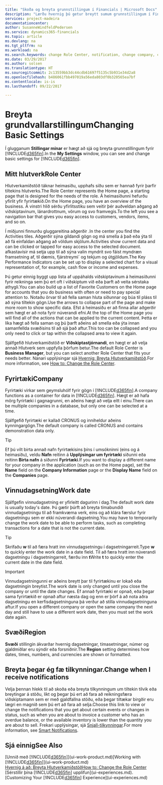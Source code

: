```yaml
---
title: "Skoða og breyta grunnstillingum í Financials | Microsoft Docs"
description: "Lærðu hvernig þú getur breytt sumum grunnstillingum í Financials, til dæmis Mitt hlutverk, fyrirtæki eða vinnudagsetning."
services: project-madeira
documentationcenter: 
author: SusanneWindfeldPedersen
ms.service: dynamics365-financials
ms.topic: article
ms.devlang: na
ms.tgt_pltfrm: na
ms.workload: na
ms.search.keywords: change Role Center, notification, change company, change work date
ms.date: 03/29/2017
ms.author: solsen
ms.translationtype: HT
ms.sourcegitcommit: 2c13559bb3dc44cdb61697f5135c5b931e34d2a8
ms.openlocfilehash: b486061fbb497019a56eda803df0b320565ea7bf
ms.contentlocale: is-is
ms.lasthandoff: 09/22/2017

---
```

# <a name="changing-basic-settings"></a><span data-ttu-id="33f1b-103">Breyta grundvallarstillingum</span><span class="sxs-lookup"><span data-stu-id="33f1b-103">Changing Basic Settings</span></span>
<span data-ttu-id="33f1b-104">Í glugganum **Stillingar mínar** er hægt að sjá og breyta grunnstillingum fyrir [!INCLUDE[d365fin](includes/d365fin_md.md)].</span><span class="sxs-lookup"><span data-stu-id="33f1b-104">In the **My Settings** window, you can see and change basic settings for [!INCLUDE[d365fin](includes/d365fin_md.md)].</span></span>  

## <a name="role-center"></a><span data-ttu-id="33f1b-105">Mitt hlutverk</span><span class="sxs-lookup"><span data-stu-id="33f1b-105">Role Center</span></span>
<span data-ttu-id="33f1b-106">Hlutverkamiðstöð táknar heimasíðu, upphafs síðu sem er hannað fyrir þarfir tiltekins hlutverks.</span><span class="sxs-lookup"><span data-stu-id="33f1b-106">The Role Center represents the Home page, a starting page that is designed for the needs of the role.</span></span> <span data-ttu-id="33f1b-107">Á heimasíðunni hefurðu yfirlit yfir fyrirtækið.</span><span class="sxs-lookup"><span data-stu-id="33f1b-107">On the Home page, you have an overview of the business.</span></span> <span data-ttu-id="33f1b-108">Á vinstri hlið sérðu yfirlitsstiku sem veitir þér auðveldan aðgang að viðskiptavinum, lánardrottnum, vörum og svo framvegis.</span><span class="sxs-lookup"><span data-stu-id="33f1b-108">To the left you see a navigation bar that gives you easy access to customers, vendors, items, and so on.</span></span>

<span data-ttu-id="33f1b-109">Í miðjunni finnurðu gluggareitina aðgerðir .</span><span class="sxs-lookup"><span data-stu-id="33f1b-109">In the center you find the Activities tiles.</span></span> <span data-ttu-id="33f1b-110">Aðgerðir sýna gildandi gögn og má smella á það eða ýta til að fá einfaldan aðgang að völdum skjölum.</span><span class="sxs-lookup"><span data-stu-id="33f1b-110">Activities show current data and can be clicked or tapped for easy access to the selected document.</span></span> <span data-ttu-id="33f1b-111">afkastavísir má setja upp til að sýna valin myndrit svo fáist myndræn framsetning af, til dæmis, fjárstreymi´ og tekjum og útgjöldum.</span><span class="sxs-lookup"><span data-stu-id="33f1b-111">The Key Performance Indicators can be set up to display a selected chart for a visual representation of, for example, cash flow or income and expenses.</span></span>

<span data-ttu-id="33f1b-112">Þú getur einnig byggt upp lista af uppáhalds viðskiptavinum á heimasíðunni fyrir reikninga sem þú ert oft í viðskiptum við eða þarft að veita sérstaka athygli.</span><span class="sxs-lookup"><span data-stu-id="33f1b-112">You can also build up a list of Favorite Customers on the Home page for accounts that you do business with often or need to pay special attention to.</span></span> <span data-ttu-id="33f1b-113">Notaðu örvar til að fella saman hluta síðunnar og búa til pláss til að sýna tiltekin gögn.</span><span class="sxs-lookup"><span data-stu-id="33f1b-113">Use the arrows to collapse part of the page and make more room to show specific data.</span></span> <span data-ttu-id="33f1b-114">Efst á heimasíðu er að finna allar aðgerðir sem hægt er að nota fyrir núverandi efni.</span><span class="sxs-lookup"><span data-stu-id="33f1b-114">At the top of the Home page you will find all of the actions that can be applied to the current content.</span></span> <span data-ttu-id="33f1b-115">Þetta er líka hægt að fella saman og þú þarft aðeins að smella eða ýta innan samanfellda svæðisins til að sjá það aftur.</span><span class="sxs-lookup"><span data-stu-id="33f1b-115">This too can be collapsed and you only need to click or tap within the collapsed area to view it again.</span></span>

<span data-ttu-id="33f1b-116">Sjálfgefið hlutverkamiðstöð er **Viðskiptastjórnandi**, en hægt er að velja annað Hlutverk sem uppfylla þörfum betur.</span><span class="sxs-lookup"><span data-stu-id="33f1b-116">The default Role Center is **Business Manager**, but you can select another Role Center that fits your needs better.</span></span> <span data-ttu-id="33f1b-117">Nánari upplýsingar sjá [Hvernig: Breyta Hlutverkamiðstöð](change-role.md).</span><span class="sxs-lookup"><span data-stu-id="33f1b-117">For more information, see [How to: Change the Role Center](change-role.md).</span></span>

## <a name="company"></a><span data-ttu-id="33f1b-118">Fyrirtæki</span><span class="sxs-lookup"><span data-stu-id="33f1b-118">Company</span></span>
<span data-ttu-id="33f1b-119">Fyrirtæki virkar sem geymsluhólf fyrir gögn í [!INCLUDE[d365fin](includes/d365fin_md.md)].</span><span class="sxs-lookup"><span data-stu-id="33f1b-119">A company functions as a container for data in [!INCLUDE[d365fin](includes/d365fin_md.md)].</span></span> <span data-ttu-id="33f1b-120">Hægt er að hafa mörg fyrirtæki í gagnagrunni, en aðeins hægt að velja eitt í einu.</span><span class="sxs-lookup"><span data-stu-id="33f1b-120">There can be multiple companies in a database, but only one can be selected at a time.</span></span>

<span data-ttu-id="33f1b-121">Sjálfgefið fyrirtæki er kallað CRONUS og inniheldur aðeins kynningargögn.</span><span class="sxs-lookup"><span data-stu-id="33f1b-121">The default company is called CRONUS and contains demonstration data only.</span></span>

> [!TIP]  
>   <span data-ttu-id="33f1b-122">Ef þú vilt birta annað nafn fyrirtækisins þíns í umsókninni (eins og á heimasíðu), veldu **Nafn** reitinn á **Upplýsingar um fyrirtæki** síðunni eða reitinn **Birta nafn** á síðunni **Fyrirtæki**.</span><span class="sxs-lookup"><span data-stu-id="33f1b-122">If you want to display a different name for your company in the application (such as on the Home page), set the **Name** field on the **Company Information** page or the **Display Name** field on the **Companies** page.</span></span>  

## <a name="work-date"></a><span data-ttu-id="33f1b-123">Vinnudagsetning</span><span class="sxs-lookup"><span data-stu-id="33f1b-123">Work date</span></span>
<span data-ttu-id="33f1b-124">Sjálfgefin vinnudagsetning er yfirleitt dagurinn í dag.</span><span class="sxs-lookup"><span data-stu-id="33f1b-124">The default work date is usually today's date.</span></span> <span data-ttu-id="33f1b-125">Þú gætir þúrft að breyta tímabundið vinnudagsetningu til að framkvæma verk, eins og að klára færslur fyrir dagsetningu sem er ekki núverandi dagsetning.</span><span class="sxs-lookup"><span data-stu-id="33f1b-125">You may have to temporarily change the work date to be able to perform tasks, such as completing transactions for a date that is not the current date.</span></span>

> [!TIP]  
>   <span data-ttu-id="33f1b-126">Skrifaðu **w** til að færa hratt inn vinnudagsetningu í dagsetningarreit.</span><span class="sxs-lookup"><span data-stu-id="33f1b-126">Type **w** to quickly enter the work date in a date field.</span></span> <span data-ttu-id="33f1b-127">Til að færa hratt inn núverandi dagsetningu í dagsetningarreit, færðu inn **t**</span><span class="sxs-lookup"><span data-stu-id="33f1b-127">Write **t** to quickly enter the current date in the date field.</span></span>

> [!IMPORTANT]  
>   <span data-ttu-id="33f1b-128">Vinnudagsetningunni er aðeins breytt þar til fyrirtækinu er lokað eða dagsetningin breytist.</span><span class="sxs-lookup"><span data-stu-id="33f1b-128">The work date is only changed until you close the company or until the date changes.</span></span> <span data-ttu-id="33f1b-129">Ef annað fyrirtæki er opnað, eða þegar sama fyrirtækið er opnað aftur næsta dag og enn er þörf á að nota aðra dagsetningu en kerfisdagsetninguna þá verður að stilla vinnudagsetninguna aftur.</span><span class="sxs-lookup"><span data-stu-id="33f1b-129">If you open a different company or open the same company the next day and still have to use a different work date, then you must set the work date again.</span></span>

## <a name="region"></a><span data-ttu-id="33f1b-130">Svæði</span><span class="sxs-lookup"><span data-stu-id="33f1b-130">Region</span></span>
<span data-ttu-id="33f1b-131">**Svæði** stillingin ákvarðar hvernig dagsetningar, tímasetningar, númer og gjaldmiðlar eru sýndir eða forsniðnir.</span><span class="sxs-lookup"><span data-stu-id="33f1b-131">The **Region** setting determines how dates, times, numbers, and currencies are shown or formatted.</span></span>   

## <a name="change-when-i-receive-notifications"></a><span data-ttu-id="33f1b-132">Breyta þegar ég fæ tilkynningar.</span><span class="sxs-lookup"><span data-stu-id="33f1b-132">Change when I receive notifications</span></span>
<span data-ttu-id="33f1b-133">Velja þennan hlekk til að skoða eða breyta tilkynningum um tiltekin tilvik eða breytingar á stöðu, líkt og þegar þú ert að fara að reikningsfæra viðskiptamann sem er með gjaldfallna stöðu, eða þegar tiltækar birgðir eru lægri en magnið sem þú ert að fara að selja.</span><span class="sxs-lookup"><span data-stu-id="33f1b-133">Choose this link to view or change the notifications that you get about certain events or changes in status, such as when you are about to invoice a customer who has an overdue balance, or the available inventory is lower than the quantity you are about to sell.</span></span> <span data-ttu-id="33f1b-134">Frekari upplýsingar, sjá [Snjall-tilkynningar](ui-smart-notifications.md).</span><span class="sxs-lookup"><span data-stu-id="33f1b-134">For more information, see [Smart Notifications](ui-smart-notifications.md).</span></span>

## <a name="see-also"></a><span data-ttu-id="33f1b-135">Sjá einnig</span><span class="sxs-lookup"><span data-stu-id="33f1b-135">See Also</span></span>
<span data-ttu-id="33f1b-136">[Unnið með [!INCLUDE[d365fin](includes/d365fin_md.md)]](ui-work-product.md)</span><span class="sxs-lookup"><span data-stu-id="33f1b-136">[Working with [!INCLUDE[d365fin](includes/d365fin_md.md)]](ui-work-product.md)</span></span>  
[<span data-ttu-id="33f1b-137">Hvernig á að: Breyta Hlutverkamiðstöð</span><span class="sxs-lookup"><span data-stu-id="33f1b-137">How to: Change the Role Center</span></span>](change-role.md)  
<span data-ttu-id="33f1b-138">[Sérstillir þína [!INCLUDE[d365fin](includes/d365fin_md.md)] upplifun](ui-experiences.md).</span><span class="sxs-lookup"><span data-stu-id="33f1b-138">[Customizing Your [!INCLUDE[d365fin](includes/d365fin_md.md)] Experience](ui-experiences.md)</span></span>  

